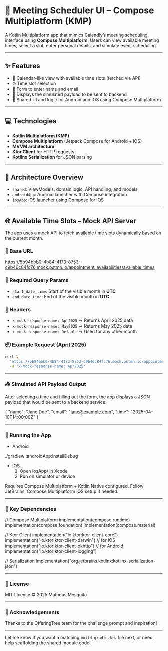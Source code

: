 # 📅 Meeting Scheduler UI – Compose Multiplatform (KMP)

A Kotlin Multiplatform app that mimics Calendly’s meeting scheduling interface using **Compose Multiplatform**. Users can view available meeting times, select a slot, enter personal details, and simulate event scheduling.

---

## ✨ Features

- 📆 Calendar-like view with available time slots (fetched via API)
- ⏰ Time slot selection
- 📝 Form to enter name and email
- 🧾 Displays the simulated payload to be sent to backend
- 🧩 Shared UI and logic for Android and iOS using Compose Multiplatform

---

## 💻 Technologies

- **Kotlin Multiplatform (KMP)**
- **Compose Multiplatform** (Jetpack Compose for Android + iOS)
- **MVVM architecture**
- **Ktor Client** for HTTP requests
- **Kotlinx Serialization** for JSON parsing

---

## 🧠 Architecture Overview

- `shared`: ViewModels, domain logic, API handling, and models
- `androidApp`: Android launcher with Compose integration
- `iosApp`: iOS launcher using Compose for iOS

---

## 🌐 Available Time Slots – Mock API Server

The app uses a mock API to fetch available time slots dynamically based on the current month.

### 🔗 Base URL

https://5b94bbb0-4b84-4173-8753-c9b46c84fc76.mock.pstmn.io/appointment_availabilities/available_times

### 🔖 Required Query Params

- `start_date_time`: Start of the visible month in **UTC**
- `end_date_time`: End of the visible month in **UTC**

### 🧩 Headers

- `x-mock-response-name: Apr2025` → Returns April 2025 data
- `x-mock-response-name: May2025` → Returns May 2025 data
- `x-mock-response-name: Default` → Used for any other month

### 📦 Example Request (April 2025)

```bash
curl \
  'https://5b94bbb0-4b84-4173-8753-c9b46c84fc76.mock.pstmn.io/appointment_availabilities/available_times?start_date_time=2025-04-01T07:00:00&end_date_time=2025-04-30T06:59:59' \
  -H 'x-mock-response-name: Apr2025'
```

---

### 📤 Simulated API Payload Output

After selecting a time and filling out the form, the app displays a JSON payload that would be sent to a backend service:

{
  "name": "Jane Doe",
  "email": "jane@example.com",
  "time": "2025-04-10T14:00:00Z"
}

---

### 📲 Running the App

- Android

./gradlew :androidApp:installDebug

- iOS
	1.	Open iosApp/ in Xcode
	2.	Run on simulator or device

Requires Compose Multiplatform + Kotlin Native configured. Follow JetBrains’ Compose Multiplatform iOS setup if needed.

---

### 🔧 Key Dependencies

// Compose Multiplatform
implementation(compose.runtime)
implementation(compose.foundation)
implementation(compose.material)

// Ktor Client
implementation("io.ktor:ktor-client-core")
implementation("io.ktor:ktor-client-darwin") // for iOS
implementation("io.ktor:ktor-client-okhttp") // for Android
implementation("io.ktor:ktor-client-logging")

// Serialization
implementation("org.jetbrains.kotlinx:kotlinx-serialization-json")

---

### 📄 License

MIT License © 2025 Matheus Mesquita

---

### 🙌 Acknowledgements

Thanks to the OfferingTree team for the challenge prompt and inspiration!

---

Let me know if you want a matching `build.gradle.kts` file next, or need help scaffolding the shared module code!